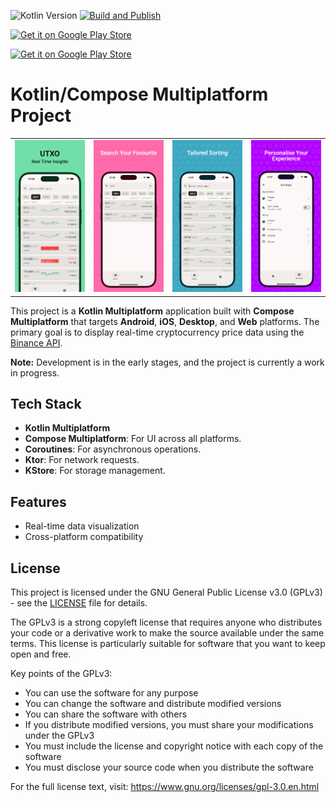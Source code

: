 ![Kotlin Version](https://img.shields.io/badge/kotlin-2.2.21-blue?logo=kotlin) [![Build and Publish](https://github.com/percy-g2/kmp_utxo/actions/workflows/build-and-publish-web.yml/badge.svg)](https://github.com/percy-g2/kmp_utxo/actions/workflows/build-and-publish-web.yml)

[<img src="https://upload.wikimedia.org/wikipedia/commons/7/78/Google_Play_Store_badge_EN.svg"
alt="Get it on Google Play Store"
height="40">](https://play.google.com/store/apps/details?id=org.androdevlinux.utxo)

[<img src="https://upload.wikimedia.org/wikipedia/commons/9/91/Download_on_the_App_Store_RGB_blk.svg"
alt="Get it on Google Play Store"
height="40">](https://apps.apple.com/in/app/utxo/id6746167853)

# Kotlin/Compose Multiplatform Project

<table>
  <tr>
    <td><img src="https://github.com/percy-g2/kmp_utxo/blob/main/screenshots/s1.png" width="200" alt="1"></td>
    <td><img src="https://github.com/percy-g2/kmp_utxo/blob/main/screenshots/s2.png" width="200" alt="2"></td>
    <td><img src="https://github.com/percy-g2/kmp_utxo/blob/main/screenshots/s3.png" width="200" alt="3"></td>
    <td><img src="https://github.com/percy-g2/kmp_utxo/blob/main/screenshots/s4.png" width="200" alt="4"></td>
  </tr>
</table>

This project is a **Kotlin Multiplatform** application built with **Compose Multiplatform** that targets **Android**, **iOS**, **Desktop**, and **Web** platforms. The primary goal is to display real-time cryptocurrency price data using the [Binance API](https://developers.binance.com/docs/binance-spot-api-docs/web-socket-streams).

**Note:** Development is in the early stages, and the project is currently a work in progress.

## Tech Stack
- **Kotlin Multiplatform**
- **Compose Multiplatform**: For UI across all platforms.
- **Coroutines**: For asynchronous operations.
- **Ktor**: For network requests.
- **KStore**: For storage management.

## Features
- Real-time data visualization
- Cross-platform compatibility

## License

This project is licensed under the GNU General Public License v3.0 (GPLv3) - see the [LICENSE](LICENSE) file for details.

The GPLv3 is a strong copyleft license that requires anyone who distributes your code or a derivative work to make the source available under the same terms. This license is particularly suitable for software that you want to keep open and free.

Key points of the GPLv3:
- You can use the software for any purpose
- You can change the software and distribute modified versions
- You can share the software with others
- If you distribute modified versions, you must share your modifications under the GPLv3
- You must include the license and copyright notice with each copy of the software
- You must disclose your source code when you distribute the software

For the full license text, visit: https://www.gnu.org/licenses/gpl-3.0.en.html
